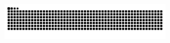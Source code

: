 <picture>
  <source media="(prefers-color-scheme: dark)" srcset="https://raw.githubusercontent.com/neutronstarj/neutronstarj/output/github-contribution-grid-snake-dark.svg">
  <source media="(prefers-color-scheme: light)" srcset="https://raw.githubusercontent.com/neutronstarj/neutronstarj/output/github-contribution-grid-snake.svg">
  <img alt="github contribution grid snake animation" src="https://raw.githubusercontent.com/neutronstarj/neutronstarj/output/github-contribution-grid-snake.svg">
</picture>
